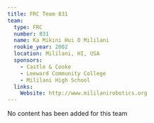 ```yaml
---
title: FRC Team 831
team:
  type: FRC
  number: 831
  name: Ka Mikini Hui O Mililani
  rookie_year: 2002
  location: Mililani, HI, USA
  sponsors:
    - Castle & Cooke
    - Leeward Community College
    - Mililani High School
  links:
    Website: http://www.mililanirobotics.org
---
```

No content has been added for this team